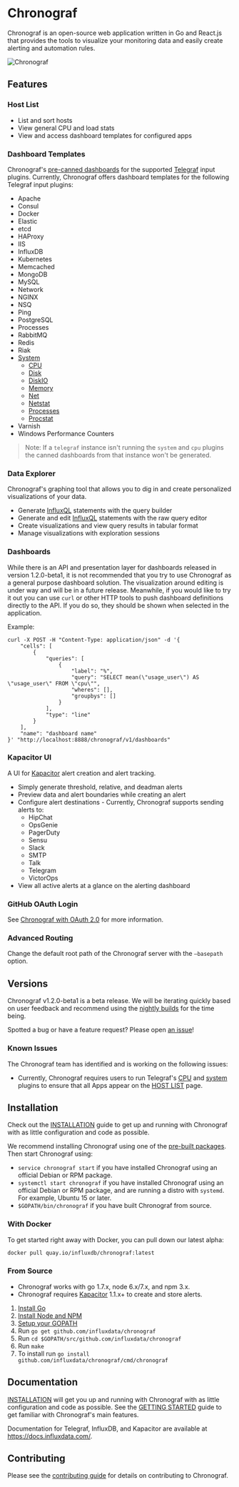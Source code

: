 # Chronograf

Chronograf is an open-source web application written in Go and React.js that provides the tools to visualize your monitoring data and easily create alerting and automation rules.

![Chronograf](https://github.com/influxdata/chronograf/blob/master/docs/images/overview-readme.png)

## Features

### Host List

* List and sort hosts
* View general CPU and load stats
* View and access dashboard templates for configured apps

### Dashboard Templates

Chronograf's [pre-canned dashboards](https://github.com/influxdata/chronograf/tree/master/canned) for the supported [Telegraf](https://github.com/influxdata/telegraf) input plugins.
Currently, Chronograf offers dashboard templates for the following Telegraf input plugins:

* Apache
* Consul
* Docker
* Elastic
* etcd
* HAProxy
* IIS
* InfluxDB
* Kubernetes
* Memcached
* MongoDB
* MySQL
* Network
* NGINX
* NSQ
* Ping
* PostgreSQL
* Processes
* RabbitMQ
* Redis
* Riak
* [System](https://github.com/influxdata/telegraf/blob/master/plugins/inputs/system/SYSTEM_README.md)
    * [CPU](https://github.com/influxdata/telegraf/blob/master/plugins/inputs/system/CPU_README.md)
    * [Disk](https://github.com/influxdata/telegraf/blob/master/plugins/inputs/system/DISK_README.md)
    * [DiskIO](https://github.com/influxdata/telegraf/blob/master/plugins/inputs/system/disk.go#L136)
    * [Memory](https://github.com/influxdata/telegraf/blob/master/plugins/inputs/system/MEM_README.md)
    * [Net](https://github.com/influxdata/telegraf/blob/master/plugins/inputs/system/net.go)
    * [Netstat](https://github.com/influxdata/telegraf/blob/master/plugins/inputs/system/NETSTAT_README.md)
    * [Processes](https://github.com/influxdata/telegraf/blob/master/plugins/inputs/system/PROCESSES_README.md)
    * [Procstat](https://github.com/influxdata/telegraf/blob/master/plugins/inputs/procstat/README.md)
* Varnish
* Windows Performance Counters

> Note: If a `telegraf` instance isn't running the `system` and `cpu` plugins the canned dashboards from that instance won't be generated.

### Data Explorer

Chronograf's graphing tool that allows you to dig in and create personalized visualizations of your data.

* Generate [InfluxQL](https://docs.influxdata.com/influxdb/latest/query_language/) statements with the query builder
* Generate and edit [InfluxQL](https://docs.influxdata.com/influxdb/latest/query_language/) statements with the raw query editor
* Create visualizations and view query results in tabular format
* Manage visualizations with exploration sessions

### Dashboards

While there is an API and presentation layer for dashboards released in version 1.2.0-beta1, it is not recommended that you try to use Chronograf as a general purpose dashboard solution. The visualization around editing is under way and will be in a future release. Meanwhile, if you would like to try it out you can use `curl` or other HTTP tools to push dashboard definitions directly to the API. If you do so, they should be shown when selected in the application.

Example:
```
curl -X POST -H "Content-Type: application/json" -d '{
    "cells": [
        {
            "queries": [
                {
                    "label": "%",
                    "query": "SELECT mean(\"usage_user\") AS \"usage_user\" FROM \"cpu\"",
                    "wheres": [],
                    "groupbys": []
                }
            ],
            "type": "line"
        }
    ],
    "name": "dashboard name"
}' "http://localhost:8888/chronograf/v1/dashboards"
```

### Kapacitor UI

A UI for [Kapacitor](https://github.com/influxdata/kapacitor) alert creation and alert tracking.

* Simply generate threshold, relative, and deadman alerts
* Preview data and alert boundaries while creating an alert
* Configure alert destinations - Currently, Chronograf supports sending alerts to:
  * HipChat
  * OpsGenie
  * PagerDuty
  * Sensu
  * Slack
  * SMTP
  * Talk
  * Telegram
  * VictorOps
* View all active alerts at a glance on the alerting dashboard

### GitHub OAuth Login
See [Chronograf with OAuth 2.0](https://github.com/influxdata/chronograf/blob/master/docs/auth.md) for more information.

### Advanced Routing
Change the default root path of the Chronograf server with the `—basepath` option.

## Versions

Chronograf v1.2.0-beta1 is a beta release.
We will be iterating quickly based on user feedback and recommend using the [nightly builds](https://www.influxdata.com/downloads/) for the time being.

Spotted a bug or have a feature request?
Please open [an issue](https://github.com/influxdata/chronograf/issues/new)!

### Known Issues

The Chronograf team has identified and is working on the following issues:

* Currently, Chronograf requires users to run Telegraf's [CPU](https://github.com/influxdata/telegraf/blob/master/plugins/inputs/system/CPU_README.md) and [system](https://github.com/influxdata/telegraf/blob/master/plugins/inputs/system/SYSTEM_README.md) plugins to ensure that all Apps appear on the [HOST LIST](https://github.com/influxdata/chronograf/blob/master/docs/GETTING_STARTED.md#host-list) page.

## Installation

Check out the [INSTALLATION](https://github.com/influxdata/chronograf/blob/master/docs/INSTALLATION.md) guide to get up and running with Chronograf with as little configuration and code as possible.

We recommend installing Chronograf using one of the [pre-built packages](https://influxdata.com/downloads/#chronograf). Then start Chronograf using:

* `service chronograf start` if you have installed Chronograf using an official Debian or RPM package.
* `systemctl start chronograf` if you have installed Chronograf using an official Debian or RPM package, and are running a distro with `systemd`. For example, Ubuntu 15 or later.
* `$GOPATH/bin/chronograf` if you have built Chronograf from source.

### With Docker
To get started right away with Docker, you can pull down our latest alpha:

```sh
docker pull quay.io/influxdb/chronograf:latest
```

### From Source

* Chronograf works with go 1.7.x, node 6.x/7.x, and npm 3.x.
* Chronograf requires [Kapacitor](https://github.com/influxdata/kapacitor) 1.1.x+ to create and store alerts.

1. [Install Go](https://golang.org/doc/install)
1. [Install Node and NPM](https://nodejs.org/en/download/)
1. [Setup your GOPATH](https://golang.org/doc/code.html#GOPATH)
1. Run `go get github.com/influxdata/chronograf`
1. Run `cd $GOPATH/src/github.com/influxdata/chronograf`
1. Run `make`
1. To install run `go install github.com/influxdata/chronograf/cmd/chronograf`

## Documentation

[INSTALLATION](https://github.com/influxdata/chronograf/blob/master/docs/INSTALLATION.md) will get you up and running with Chronograf with as little configuration and code as possible.
See the [GETTING STARTED](https://github.com/influxdata/chronograf/blob/master/docs/GETTING_STARTED.md) guide to get familiar with Chronograf's main features.

Documentation for Telegraf, InfluxDB, and Kapacitor are available at https://docs.influxdata.com/.

## Contributing

Please see the [contributing guide](CONTRIBUTING.md) for details on contributing to Chronograf.
